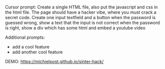 Cursor prompt:
Create a single HTML file, also put the javascript and css in the html file.
The page should have a hacker vibe, where you must crack a secret code.
Create one input textfield and a button
when the password is guessed wrong, show a text that the input is not correct
when the password is right, show a div which has some html and embed a youtube video

Additional prompts:
- add a cool feature
- add another cool feature


DEMO: https://michielpost.github.io/sinter-hack/